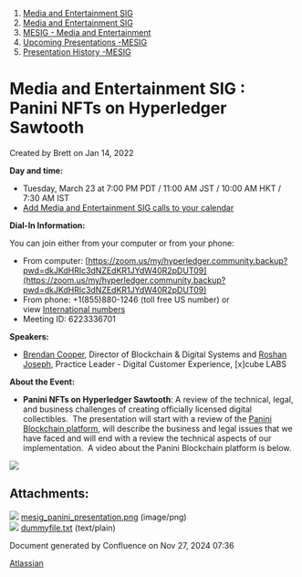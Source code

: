 1. [Media and Entertainment SIG](index.html)
2. [Media and Entertainment SIG](Media-and-Entertainment-SIG_21430277.html)
3. [MESIG - Media and Entertainment](MESIG---Media-and-Entertainment_21446135.html)
4. [Upcoming Presentations -MESIG](Upcoming-Presentations--MESIG_21446665.html)
5. [Presentation History -MESIG](Presentation-History--MESIG_21446745.html)

# Media and Entertainment SIG : Panini NFTs on Hyperledger Sawtooth

Created by Brett on Jan 14, 2022

**Day and time:**

- Tuesday, March 23 at 7:00 PM PDT / 11:00 AM JST / 10:00 AM HKT / 7:30 AM IST
- [Add Media and Entertainment SIG calls to your calendar](https://lists.hyperledger.org/g/media-entertainment-sig/ics/9762132/457217224/feed.ics)

**Dial-In Information:**

You can join either from your computer or from your phone:

- From computer: [https://zoom.us/my/hyperledger.community.backup?pwd=dkJKdHRlc3dNZEdKR1JYdW40R2pDUT09](https://zoom.us/my/hyperledger.community.backup?pwd=dkJKdHRlc3dNZEdKR1JYdW40R2pDUT09)
- From phone: +1(855)880-1246 (toll free US number) or view [International numbers](https://zoom.us/u/bAaJoyznp)
- Meeting ID: 6223336701
  

**Speakers:**

- [Brendan Cooper](https://www.linkedin.com/in/brendantcooper/), Director of Blockchain &amp; Digital Systems and [Roshan Joseph](https://www.linkedin.com/in/roshan-joseph-074aa8153/), Practice Leader - Digital Customer Experience, \[x]cube LABS

**About the Event:**

- **Panini NFTs on Hyperledger Sawtooth**: A review of the technical, legal, and business challenges of creating officially licensed digital collectibles.  The presentation will start with a review of the [Panini Blockchain platform](http://www.paniniamerica.net/blockchain), will describe the business and legal issues that we have faced and will end with a review the technical aspects of our implementation.  A video about the Panini Blockchain platform is below.

![](plugins/servlet/confluence/placeholder/unknown-attachment)

## Attachments:

![](images/icons/bullet_blue.gif) [mesig\_panini\_presentation.png](attachments/21446869/21458051.png) (image/png)  
![](images/icons/bullet_blue.gif) [dummyfile.txt](attachments/21446869/21458050.txt) (text/plain)

Document generated by Confluence on Nov 27, 2024 07:36

[Atlassian](http://www.atlassian.com/)
